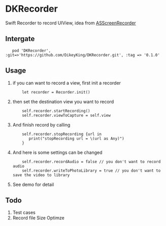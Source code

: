 # DKRecorder

Swift Recorder to record UIView, idea from [ASScreenRecorder](https://github.com/alskipp/ASScreenRecorder)

## Intergate

   ```
      pod 'DKRecorder', :git=>'https://github.com/DikeyKing/DKRecorder.git', :tag => '0.1.0'
   ```
   
## Usage

1. if you can want to record a view, first init a recorder

   ```
       let recorder = Recorder.init()
   ```

2. then set the destination view you want to record

   ```
       self.recorder.startRecording()
       self.recorder.viewToCapture = self.view
   ```

3. And finish record by calling

   ```
       self.recorder.stopRecording {url in
          print("stopRecording url = \(url as Any)")
       }
   ```

4. And here is some settings can be changed

   ```
       self.recorder.recordAudio = false // you don't want to record audio 
       self.recorder.writeToPhotoLibrary = true // you don't want to save the video to library
   ```

5. See demo for detail

## Todo

1. Test cases
2. Record file Size Optimze

